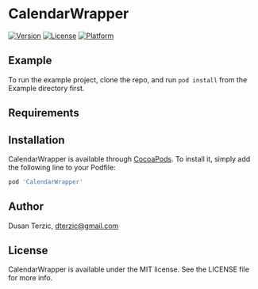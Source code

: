 # CalendarWrapper

[![Version](https://img.shields.io/cocoapods/v/CalendarWrapper.svg?style=flat)](https://cocoapods.org/pods/CalendarWrapper)
[![License](https://img.shields.io/cocoapods/l/CalendarWrapper.svg?style=flat)](https://cocoapods.org/pods/CalendarWrapper)
[![Platform](https://img.shields.io/cocoapods/p/CalendarWrapper.svg?style=flat)](https://cocoapods.org/pods/CalendarWrapper)

## Example

To run the example project, clone the repo, and run `pod install` from the Example directory first.

## Requirements

## Installation

CalendarWrapper is available through [CocoaPods](https://cocoapods.org). To install
it, simply add the following line to your Podfile:

```ruby
pod 'CalendarWrapper'
```

## Author

Dusan Terzic, dterzic@gmail.com

## License

CalendarWrapper is available under the MIT license. See the LICENSE file for more info.
